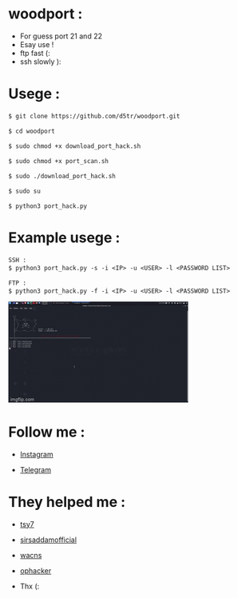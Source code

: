 # woodport :

* For guess port 21 and 22
* Esay use !
* ftp fast (:
* ssh slowly ):

# Usege :


```
$ git clone https://github.com/d5tr/woodport.git
```

```
$ cd woodport
```

```
$ sudo chmod +x download_port_hack.sh
```

```
$ sudo chmod +x port_scan.sh
```

```
$ sudo ./download_port_hack.sh
```

```
$ sudo su 
```

```
$ python3 port_hack.py
```

# Example usege :

```
SSH :
$ python3 port_hack.py -s -i <IP> -u <USER> -l <PASSWORD LIST>
```

```
FTP :
$ python3 port_hack.py -f -i <IP> -u <USER> -l <PASSWORD LIST>
```

![woodport](https://github.com/d5tr/woodport/blob/main/v_woodport.gif)


# Follow me :

* [Instagram](https://instagram.com/d_5tr)


* [Telegram](https://t.me/d5tr_Cyber)

# They helped me :

* [tsy7](https://instagram.com/tsy7)


* [sirsaddamofficial](https://instagram.com/sirsaddamofficial)


* [wacns](https://instagram.com/wacns)


* [ophacker](https://instagram.com/t8qu_)

* Thx (:
